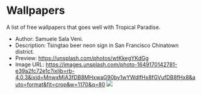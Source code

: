# Wallpapers

A list of free wallpapers that goes well with Tropical Paradise.

+ Author: Samuele Sala Veni.
+ Description: Tsingtao beer neon sign in San Francisco Chinatown district.
+ Preview: https://unsplash.com/photos/wtKkegYKdGg
+ Image URL: https://images.unsplash.com/photo-1649170142781-e39a2fc72e1c?ixlib=rb-4.0.3&ixid=MnwxMjA3fDB8MHxwaG90by1wYWdlfHx8fGVufDB8fHx8&auto=format&fit=crop&w=1170&q=80
![](https://images.unsplash.com/photo-1649170142781-e39a2fc72e1c?ixlib=rb-4.0.3&ixid=MnwxMjA3fDB8MHxwaG90by1wYWdlfHx8fGVufDB8fHx8&auto=format&fit=crop&w=1170&q=80)
